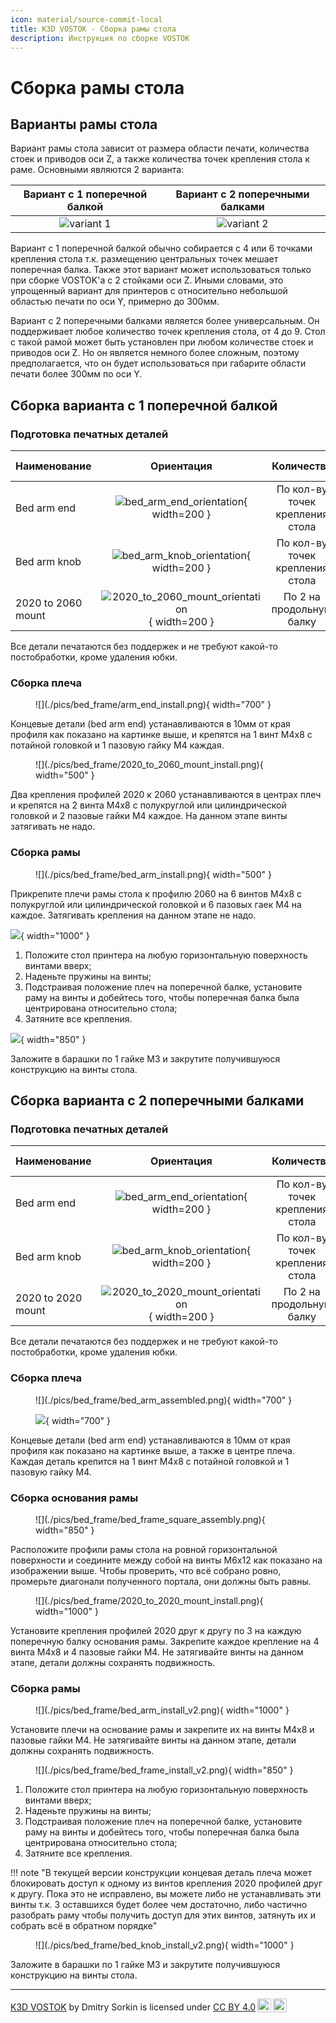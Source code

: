 ```yaml
---
icon: material/source-commit-local
title: K3D VOSTOK - Сборка рамы стола
description: Инструкция по сборке VOSTOK
---
```


# Сборка рамы стола

## Варианты рамы стола

Вариант рамы стола зависит от размера области печати, количества стоек и приводов оси Z, а также количества точек крепления стола к раме. Основными являются 2 варианта:

| Вариант с 1 поперечной балкой | Вариант с 2 поперечными балками |
| :---------------------------: | :-----------------------------: |
| ![variant 1](./pics/bed_frame/bed_frame_variant_1.png) | ![variant 2](./pics/bed_frame/bed_frame_variant_2.png) |

Вариант с 1 поперечной балкой обычно собирается с 4 или 6 точками крепления стола т.к. размещению центральных точек мешает поперечная балка. Также этот вариант может использоваться только при сборке VOSTOK'а с 2 стойками оси Z. Иными словами, это упрощенный вариант для принтеров с относительно небольшой областью печати по оси Y, примерно до 300мм.

Вариант с 2 поперечными балками является более универсальным. Он поддерживает любое количество точек крепления стола, от 4 до 9. Стол с такой рамой может быть установлен при любом количестве стоек и приводов оси Z. Но он является немного более сложным, поэтому предполагается, что он будет использоваться при габарите области печати более 300мм по оси Y.

## Сборка варианта с 1 поперечной балкой

### Подготовка печатных деталей

| Наименование | Ориентация | Количество | Предпочтительный материал |
|:------------ |:------:|:------:|:-----:|
| Bed arm end | ![bed_arm_end_orientation](./pics/bed_frame/bed_arm_end_orientation.png){ width=200 } | По кол-ву точек крепления стола | Любой жёсткий с термостойкостью выше 80°C |
| Bed arm knob | ![bed_arm_knob_orientation](./pics/bed_frame/bed_knob_orientation.png){ width=200 } | По кол-ву точек крепления стола | Любой жёсткий с термостойкостью выше 80°C |
| 2020 to 2060 mount | ![2020_to_2060_mount_orientation](./pics/bed_frame/2020_to_2060_mount_orientation.png){ width=200 } | По 2 на продольную балку | Любой жёсткий, кроме `PLA` |

Все детали печатаются без поддержек и не требуют какой-то постобработки, кроме удаления юбки.

### Сборка плеча

<figure markdown>
  ![](./pics/bed_frame/arm_end_install.png){ width="700" }
</figure>

Концевые детали (bed arm end) устанавливаются в 10мм от края профиля как показано на картинке выше, и крепятся на 1 винт М4х8 с потайной головкой и 1 пазовую гайку М4 каждая.

<figure markdown>
  ![](./pics/bed_frame/2020_to_2060_mount_install.png){ width="500" }
</figure>

Два крепления профилей 2020 к 2060 устанавливаются в центрах плеч и крепятся на 2 винта М4х8 с полукруглой или цилиндрической головкой и 2 пазовые гайки М4 каждое. На данном этапе винты затягивать не надо.

### Сборка рамы

<figure markdown>
  ![](./pics/bed_frame/bed_arm_install.png){ width="500" }
</figure>

Прикрепите плечи рамы стола к профилю 2060 на 6 винтов М4х8 с полукруглой или цилиндрической головкой и 6 пазовых гаек М4 на каждое. Затягивать крепления на данном этапе не надо.

![](./pics/bed_frame/bed_frame_install.png){ width="1000" }

1. Положите стол принтера на любую горизонтальную поверхность винтами вверх;
2. Наденьте пружины на винты;
3. Подстраивая положение плеч на поперечной балке, установите раму на винты и добейтесь того, чтобы поперечная балка была центрирована относительно стола;
4. Затяните все крепления.

![](./pics/bed_frame/bed_knob_install.png){ width="850" }

Заложите в барашки по 1 гайке М3 и закрутите получившуюся конструкцию на винты стола.

## Сборка варианта с 2 поперечными балками

### Подготовка печатных деталей

| Наименование | Ориентация | Количество | Предпочтительный материал |
|:------------ |:------:|:------:|:-----:|
| Bed arm end | ![bed_arm_end_orientation](./pics/bed_frame/bed_arm_end_orientation.png){ width=200 } | По кол-ву точек крепления стола | Любой жёсткий с термостойкостью выше 80°C |
| Bed arm knob | ![bed_arm_knob_orientation](./pics/bed_frame/bed_knob_orientation.png){ width=200 } | По кол-ву точек крепления стола | Любой жёсткий с термостойкостью выше 80°C |
| 2020 to 2020 mount | ![2020_to_2020_mount_orientation](./pics/bed_frame/2020_to_2020_mount_orientation.png){ width=200 } | По 2 на продольную балку | Любой жёсткий, кроме `PLA` |

Все детали печатаются без поддержек и не требуют какой-то постобработки, кроме удаления юбки.

### Сборка плеча

<figure markdown>
  ![](./pics/bed_frame/bed_arm_assembled.png){ width="700" }

  ![](./pics/bed_frame/arm_end_install.png){ width="700" }
</figure>

Концевые детали (bed arm end) устанавливаются в 10мм от края профиля как показано на картинке выше, а также в центре плеча. Каждая деталь крепится на 1 винт М4х8 с потайной головкой и 1 пазовую гайку М4.

### Сборка основания рамы

<figure markdown>
  ![](./pics/bed_frame/bed_frame_square_assembly.png){ width="850" }
</figure>

Расположите профили рамы стола на ровной горизонтальной поверхности и соедините между собой на винты М6х12 как показано на изображении выше. Чтобы проверить, что всё собрано ровно, промерьте диагонали полученного портала, они должны быть равны.

<figure markdown>
  ![](./pics/bed_frame/2020_to_2020_mount_install.png){ width="1000" }
</figure>

Установите крепления профилей 2020 друг к другу по 3 на каждую поперечную балку основания рамы. Закрепите каждое крепление на 4 винта М4х8 и 4 пазовые гайки М4. Не затягивайте винты на данном этапе, детали должны сохранять подвижность.

### Сборка рамы

<figure markdown>
  ![](./pics/bed_frame/bed_arm_install_v2.png){ width="1000" }
</figure>

Установите плечи на основание рамы и закрепите их на винты М4х8 и пазовые гайки М4. Не затягивайте винты на данном этапе, детали должны сохранять подвижность.

<figure markdown>
  ![](./pics/bed_frame/bed_frame_install_v2.png){ width="850" }
</figure>

1. Положите стол принтера на любую горизонтальную поверхность винтами вверх;
2. Наденьте пружины на винты;
3. Подстраивая положение плеч на поперечной балке, установите раму на винты и добейтесь того, чтобы поперечная балка была центрирована относительно стола;
4. Затяните все крепления.

!!! note "В текущей версии конструкции концевая деталь плеча может блокировать доступ к одному из винтов крепления 2020 профилей друг к другу. Пока это не исправлено, вы можете либо не устанавливать эти винты т.к. 3 оставшихся будет более чем достаточно, либо частично разобрать раму чтобы получить доступ для этих винтов, затянуть их и собрать всё в обратном порядке"

<figure markdown>
  ![](./pics/bed_frame/bed_knob_install_v2.png){ width="1000" }
</figure>

Заложите в барашки по 1 гайке М3 и закрутите получившуюся конструкцию на винты стола.

---

<p xmlns:cc="http://creativecommons.org/ns#" xmlns:dct="http://purl.org/dc/terms/"><a property="dct:title" rel="cc:attributionURL" href="https://k3d.tech/vostok/">K3D VOSTOK</a> by <span property="cc:attributionName">Dmitry Sorkin</span> is licensed under <a href="http://creativecommons.org/licenses/by/4.0/?ref=chooser-v1" target="_blank" rel="license noopener noreferrer" style="display:inline-block;">CC BY 4.0<img style="height:22px!important;margin-left:3px;vertical-align:text-bottom;" src="https://mirrors.creativecommons.org/presskit/icons/cc.svg?ref=chooser-v1"><img style="height:22px!important;margin-left:3px;vertical-align:text-bottom;" src="https://mirrors.creativecommons.org/presskit/icons/by.svg?ref=chooser-v1"></a></p>